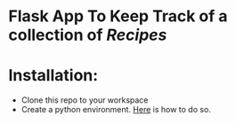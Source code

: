 # Flask App To Keep Track of a collection of *Recipes*

# Installation:
* Clone this repo to your workspace
* Create  a python environment. [Here](http://docs.python-guide.org/en/latest/dev/virtualenvs/) is how to do so.